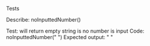 Tests

Describe: noInputtedNumber()

Test: will return empty string is no number is input
Code: noInputtedNumber(" ")
Expected output: " "